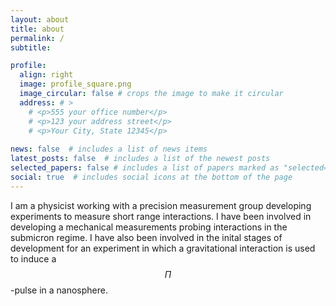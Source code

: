 ```yaml
---
layout: about
title: about
permalink: /
subtitle:

profile:
  align: right
  image: profile_square.png
  image_circular: false # crops the image to make it circular
  address: # >
    # <p>555 your office number</p>
    # <p>123 your address street</p>
    # <p>Your City, State 12345</p>
  
news: false  # includes a list of news items
latest_posts: false  # includes a list of the newest posts
selected_papers: false # includes a list of papers marked as "selected={true}"
social: true  # includes social icons at the bottom of the page
---
```

<!-- I may not know what I am doing but I am good at it. I am a human doing human things humanly.  -->
I am a physicist working with a precision measurement group developing experiments to measure short range interactions. I have been involved in developing a mechanical measurements probing interactions in the submicron regime. I have also been involved in the inital stages of development for an experiment in which a gravitational interaction is used to induce a $$\Pi$$-pulse in a nanosphere.